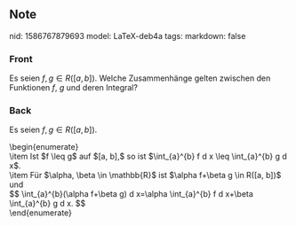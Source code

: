## Note
nid: 1586767879693
model: LaTeX-deb4a
tags: 
markdown: false

### Front
Es seien $f, g \in R([a, b])$. Welche Zusammenhänge gelten zwischen den Funktionen $f$, $g$ und deren Integral?

### Back
Es seien $f, g \in R([a, b])$.
<div>
  \begin{enumerate}
</div>
<div>
  \item Ist $f \leq g$ auf $[a, b],$ so ist $\int_{a}^{b} f d x
  \leq \int_{a}^{b} g d x$.
</div>
<div>
  \item <span>Für $\alpha, \beta \in \mathbb{R}$ ist $\alpha
  f+\beta g \in R([a, b])$ und</span>
</div>$$ \int_{a}^{b}(\alpha f+\beta g) d x=\alpha \int_{a}^{b} f d
x+\beta \int_{a}^{b} g d x. $$
<div>
  \end{enumerate}
</div>
